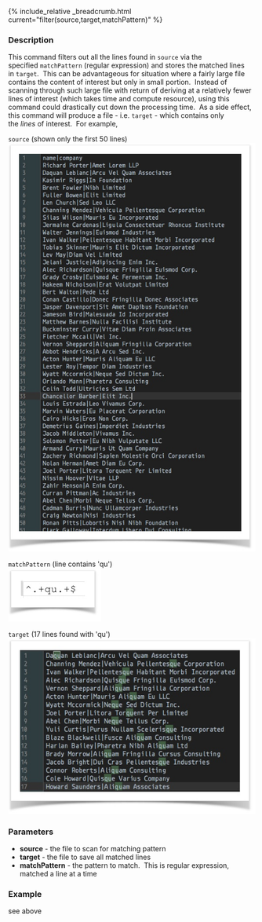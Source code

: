 {% include_relative _breadcrumb.html current="filter(source,target,matchPattern)" %}


### Description
This command filters out all the lines found in `source` via the specified `matchPattern` (regular expression) and 
stores the matched lines in `target`.  This can be advantageous for situation where a fairly large file contains the 
content of interest but only in small portion.  Instead of scanning through such large file with return of deriving 
at a relatively fewer lines of interest (which takes time and compute resource), using this command could drastically 
cut down the processing time.  As a side effect, this command will produce a file - i.e. `target` \- which contains 
only the _lines_ of interest.  For example,

`source` (shown only the first 50 lines)<br/>
![](image/filter_01.png)

`matchPattern` (line contains 'qu')<br/>
![](image/filter_02.png)

`target` (17 lines found with 'qu')<br/>
![](image/filter_03.png)


### Parameters
- **source** \- the file to scan for matching pattern
- **target** \- the file to save all matched lines
- **matchPattern** \- the pattern to match.  This is regular expression, matched a line at a time


### Example
see above
